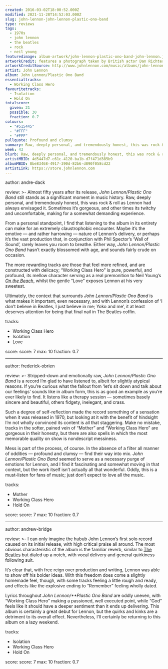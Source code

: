 ```yaml
---
created: 2016-03-02T18:00:52.000Z
modified: 2021-11-28T14:52:03.000Z
slug: john-lennon-john-lennon-plastic-ono-band
type: reviews
tags:
  - 1970s
  - john lennon
  - the beatles
  - rock
  - neil young
featuredimage: album-artwork/john-lennon-plastic-ono-band-john-lennon.jpg
artworkCredit: features a photograph taken by British actor Dan Richter.
artworkCreditSource: http://www.johnlennon.com/music/albums/john-lennon-plastic-ono-band/
artist: John Lennon
album: John Lennon/Plastic Ono Band
essentialtracks:
  - Working Class Hero
favouritetracks:
  - Isolation
  - Hold On
totalscore:
  given: 21
  possible: 30
  fraction: 0.7
colours:
  - "#515445"
  - "#FFF"
  - "#FFF"
pullquote: Profound and clumsy
summary: Raw, deeply personal, and tremendously honest, this was rock & roll as Lennon had always envisaged it. Sometimes it’s gorgeous, and other times its twitchy and uncomfortable, making for a somewhat demanding experience.
week: 43
blurb: Raw, deeply personal, and tremendously honest, this was rock & roll as Lennon had envisaged it. Sometimes it's gorgeous, others twitchy and uncomfortable.
artistMBID: 4d5447d7-c61c-4120-ba1b-d7f471d385b9
albumMBID: 8be83468-4917-390d-82b6-d890f058cd22
artistLink: https://store.johnlennon.com
---
```


author: andre-dack

review: >-
Almost fifty years after its release, _John Lennon/Plastic Ono Band_ still stands as a significant moment in music history. Raw, deeply personal, and tremendously honest, this was rock & roll as Lennon had always envisaged it. Sometimes it’s gorgeous, and other times its twitchy and uncomfortable, making for a somewhat demanding experience.

From a personal standpoint, I find that listening to the album in its entirety can make for an extremely claustrophobic encounter. Maybe it’s the emotive — and rather harrowing — nature of Lennon’s delivery, or perhaps it’s the vast production that, in conjunction with Phil Spector’s ‘Wall of Sound’, rarely leaves you room to breathe. Either way, _John Lennon/Plastic Ono Band_ hasn’t exactly blossomed with age, and sounds fairly crude on occasion.

The more rewarding tracks are those that feel more refined, and are constructed with delicacy; “Working Class Hero” is pure, powerful, and profound, its mellow character serving as a real premonition to Neil Young’s [_On the Beach_](/reviews/neil-young-on-the-beach), whilst the gentle “Love” exposes Lennon at his very sweetest.

Ultimately, the context that surrounds *John Lennon/Plastic Ono Band* is what makes it important, even necessary, and with Lennon’s confession of ‘I don’t believe in Beatles, I just believe in me; Yoko and me’, it at least deserves attention for being that final nail in The Beatles coffin.

tracks:

- Working Class Hero
- ­Isolation
- ­Love

score:
score: 7
max: 10
fraction: 0.7

---

author: frederick-obrien

review: >-
Stripped-down and emotionally raw, _John Lennon/Plastic Ono Band_ is a record I’m glad to have listened to, albeit for slightly atypical reasons. If you’re curious what the fallout from ‘let’s sit down and talk about our feelings’ sounds like in album form, this is as good an example as you’re ever likely to find. It listens like a therapy session — sometimes basely sincere and beautiful, others fidgety, inelegant, and crass.

Such a degree of self-reflection made the record something of a sensation when it was released in 1970, but looking at it with the benefit of hindsight I’m not wholly convinced its content is all that staggering. Make no mistake, tracks in the softer, pained vein of “Mother” and “Working Class Hero” are gorgeous in their honesty, but there are also spells in which the most memorable quality on show is nondescript messiness.

Mess is part of the process, of course. In the absence of a filter all manner of oddities — profound and clumsy — find their way into mix. _John Lennon/Plastic Ono Band_ seemed to serve as a necessary purge of emotions for Lennon, and I find it fascinating and somewhat moving in that context, but the work itself isn’t actually all that wonderful. Oddly, this is a must-listen for fans of music; just don’t expect to love all the music.

tracks:

- Mother
- ­Working Class Hero
- ­Hold On

score:
score: 7
max: 10
fraction: 0.7

---

author: andrew-bridge

review: >-
I can only imagine the hubub John Lennon’s first solo record caused on its initial release, with high critical praise all around. The most obvious characteristic of the album is the familiar reverb, similar to [The Beatles](/reviews/the-beatles-revolver) but dialed up a notch, with vocal delivery and general quirkiness following suit.

It’s clear that, with free reign over production and writing, Lennon was able to show off his bolder ideas. With this freedom does come a slightly homemade feel, though, with some tracks feeling a little rough and ready, and effects like the explosive ending to “Remember” feeling wholly dated.

Lyrics throughout *John Lennon/\*\*Plastic Ono Band* are oddly uneven, with “Working Class Hero” making a passioned, well executed point, while “God” feels like it should have a deeper sentiment than it ends up delivering. This album is certainly a great debut for Lennon, but the quirks and kinks are a detriment to its overall effect. Nevertheless, I’ll certainly be returning to this album on a lazy weekend.

tracks:

- Isolation
- ­Working Class Hero
- ­Hold On

score:
score: 7
max: 10
fraction: 0.7
